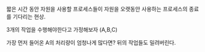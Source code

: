 짧은 시간 동안 자원을 사용할 프로세스들이 자원을 오랫동안 사용하는 프로세스의 종료를 기다리는 현상.

3개의 작업을 수행해야한다고 가정해보자 (A,B,C)

가장 먼저 들어온 A의 처리량이 엄청나게 많다면? 
뒤의 작업들도 밀려버린다.

